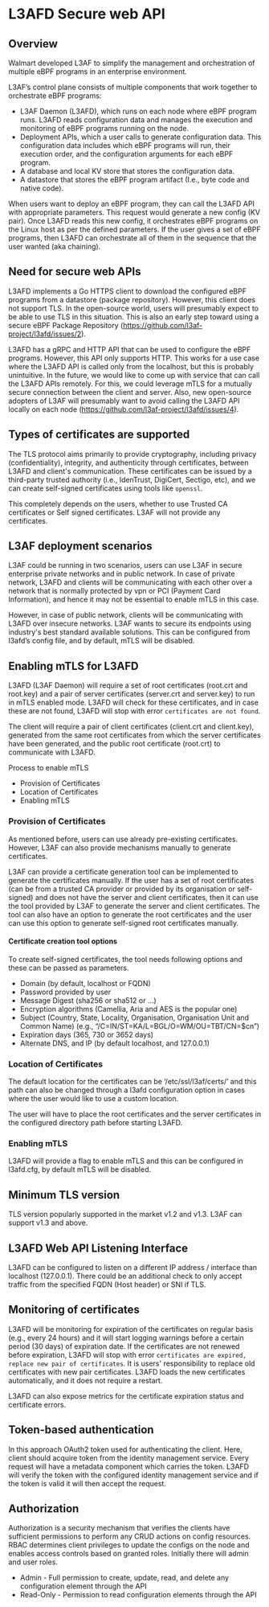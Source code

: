 # L3AFD Secure web API

## Overview

Walmart developed L3AF to simplify the management and orchestration of multiple eBPF programs in an enterprise
environment.

L3AF’s control plane consists of multiple components that work together to orchestrate eBPF programs:

- L3AF Daemon (L3AFD), which runs on each node where eBPF program runs. L3AFD reads configuration data and manages 
  the execution and monitoring of eBPF programs running on the node.
- Deployment APIs, which a user calls to generate configuration data. This configuration data includes which eBPF 
  programs will run, their execution order, and the configuration arguments for each eBPF program.
- A database and local KV store that stores the configuration data. 
- A datastore that stores the eBPF program artifact (I.e., byte code and native code).

When users want to deploy an eBPF program, they can call the L3AFD API with appropriate parameters. This request would
generate a new config (KV pair). Once L3AFD reads this new config, it orchestrates eBPF programs on the Linux host
as per the defined parameters. If the user gives a set of eBPF programs, then L3AFD can orchestrate all of them in the
sequence that the user wanted (aka chaining).

## Need for secure web APIs

L3AFD implements a Go HTTPS client to download the configured eBPF programs from a datastore (package repository).
However, this client does not support TLS. In the open-source world, users will presumably expect to be able
to use TLS in this situation. This is also an early step toward using a secure eBPF Package Repository
(https://github.com/l3af-project/l3afd/issues/2).

L3AFD has a gRPC and HTTP API that can be used to configure the eBPF programs. However, this API only supports HTTP.
This works for a use case where the L3AFD API is called only from the localhost, but this is probably unintuitive.
In the future, we would like to come up with service that can call the L3AFD APIs remotely. For this, we could leverage
mTLS for a mutually secure connection between the client and server. Also, new open-source adopters of L3AF will presumably
want to avoid calling the L3AFD API locally on each node (https://github.com/l3af-project/l3afd/issues/4).

## Types of certificates are supported

The TLS protocol aims primarily to provide cryptography, including privacy (confidentiality), integrity, and
authenticity through certificates, between L3AFD and client's communication. These certificates can be issued by a
third-party trusted authority (i.e., IdenTrust, DigiCert, Sectigo, etc), and we can create self-signed certificates
using tools like ```openssl```.

This completely depends on the users, whether to use Trusted CA certificates or Self signed certificates. L3AF will not 
provide any certificates.

## L3AF deployment scenarios

L3AF could be running in two scenarios, users can use L3AF in secure enterprise private networks and in public network.
In case of private network, L3AFD and clients will be communicating with each other over a network that is normally
protected by vpn or PCI (Payment Card Information), and hence it may not be essential to enable mTLS in this case.

However, in case of public network, clients will be communicating with L3AFD over insecure networks. L3AF wants to
secure its endpoints using industry's best standard available solutions. This can be configured from l3afd’s config file,
and by default, mTLS will be disabled.

## Enabling mTLS for L3AFD

L3AFD (L3AF Daemon) will require a set of root certificates (root.crt and root.key) and a pair of server certificates
(server.crt and server.key) to run in mTLS enabled mode. L3AFD will check for these certificates, and in case these are
not found, L3AFD will stop with error ```certificates are not found```.

The client will require a pair of client certificates (client.crt and client.key), generated from the same root
certificates from which the server certificates have been generated, and the public root certificate (root.crt) to
communicate with L3AFD.

Process to enable mTLS 
- Provision of Certificates 
- Location of Certificates 
- Enabling mTLS

### Provision of Certificates

As mentioned before, users can use already pre-existing certificates. However, L3AF can also provide mechanisms
manually to generate certificates.

L3AF can provide a certificate generation tool can be implemented to generate the certificates manually.
If the user has a set of root certificates (can be from a trusted CA provider or provided by its organisation or
self-signed) and does not have the server and client certificates, then it can use the tool provided by L3AF to generate
the server and client certificates. The tool can also have an option to generate the root certificates and the user can
use this option to generate self-signed root certificates manually.

#### Certificate creation tool options

To create self-signed certificates, the tool needs following options and these can be passed as parameters.

- Domain (by default, localhost or FQDN)
- Password provided by user 
- Message Digest (sha256 or sha512 or …)
- Encryption algorithms (Camellia, Aria and AES is the popular one)
- Subject (Country, State, Locality, Organisation, Organisation Unit and Common Name)
  (e.g., “/C=IN/ST=KA/L=BGL/O=WM/OU=TBT/CN=$cn”)
- Expiration days (365, 730 or 3652 days)
- Alternate DNS, and IP (by default localhost, and 127.0.0.1)

### Location of Certificates

The default location for the certificates can be ‘/etc/ssl/l3af/certs/’ and this path can also be changed through a
l3afd configuration option in cases where the user would like to use a custom location.

The user will have to place the root certificates and the server certificates in the configured directory path before
starting L3AFD.

### Enabling mTLS

L3AFD will provide a flag to enable mTLS and this can be configured in l3afd.cfg, by default mTLS will be disabled.

## Minimum TLS version

TLS version popularly supported in the market v1.2 and v1.3. L3AF can support v1.3 and above.

## L3AFD Web API Listening Interface

L3AFD can be configured to listen on a different IP address / interface than localhost (127.0.0.1).
There could be an additional check to only accept traffic from the specified FQDN (Host header) or SNI if TLS.

## Monitoring of certificates

L3AFD will be monitoring for expiration of the certificates on regular basis (e.g., every 24 hours) and it will start
logging warnings before a certain period (30 days) of expiration date. If the certificates are not renewed before
expiration, L3AFD will stop with error ```certificates are expired, replace new pair of certificates```.
It is users' responsibility to replace old certificates with new pair certificates. L3AFD loads the new
certificates automatically, and it does not require a restart.

L3AFD can also expose metrics for the certificate expiration status and certificate errors.

## Token-based authentication

In this approach OAuth2 token used for authenticating the client. Here, client should acquire token from the identity
management service. Every request will have a metadata component which carries the token. L3AFD will verify the token with
the configured identity management service and if the token is valid it will then accept the request.

## Authorization

Authorization is a security mechanism that verifies the clients have sufficient permissions to perform any CRUD actions
on config resources. RBAC determines client privileges to update the configs on the node and enables access controls
based on granted roles. Initially there will admin and user roles.
- Admin - Full permission to create, update, read, and delete any configuration element through the API
- Read-Only - Permission to read configuration elements through the API
